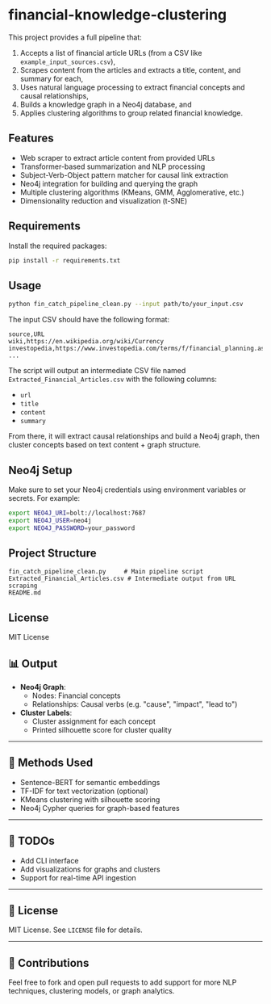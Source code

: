 # financial-knowledge-clustering

This project provides a full pipeline that:
1. Accepts a list of financial article URLs (from a CSV like `example_input_sources.csv`),
2. Scrapes content from the articles and extracts a title, content, and summary for each,
3. Uses natural language processing to extract financial concepts and causal relationships,
4. Builds a knowledge graph in a Neo4j database, and
5. Applies clustering algorithms to group related financial knowledge.

## Features

- Web scraper to extract article content from provided URLs
- Transformer-based summarization and NLP processing
- Subject-Verb-Object pattern matcher for causal link extraction
- Neo4j integration for building and querying the graph
- Multiple clustering algorithms (KMeans, GMM, Agglomerative, etc.)
- Dimensionality reduction and visualization (t-SNE)

## Requirements

Install the required packages:

```bash
pip install -r requirements.txt
```

## Usage

```bash
python fin_catch_pipeline_clean.py --input path/to/your_input.csv
```

The input CSV should have the following format:

```csv
source,URL
wiki,https://en.wikipedia.org/wiki/Currency
investopedia,https://www.investopedia.com/terms/f/financial_planning.asp
...
```

The script will output an intermediate CSV file named `Extracted_Financial_Articles.csv` with the following columns:
- `url`
- `title`
- `content`
- `summary`

From there, it will extract causal relationships and build a Neo4j graph, then cluster concepts based on text content + graph structure.

## Neo4j Setup

Make sure to set your Neo4j credentials using environment variables or secrets. For example:

```bash
export NEO4J_URI=bolt://localhost:7687
export NEO4J_USER=neo4j
export NEO4J_PASSWORD=your_password
```

## Project Structure

```
fin_catch_pipeline_clean.py     # Main pipeline script
Extracted_Financial_Articles.csv # Intermediate output from URL scraping
README.md
```

## License

MIT License


## 📊 Output

- **Neo4j Graph**:
  - Nodes: Financial concepts
  - Relationships: Causal verbs (e.g. "cause", "impact", "lead to")
- **Cluster Labels**:
  - Cluster assignment for each concept
  - Printed silhouette score for cluster quality

---

## 🔬 Methods Used

- Sentence-BERT for semantic embeddings
- TF-IDF for text vectorization (optional)
- KMeans clustering with silhouette scoring
- Neo4j Cypher queries for graph-based features

---

## 📌 TODOs

- Add CLI interface
- Add visualizations for graphs and clusters
- Support for real-time API ingestion

---

## 📜 License

MIT License. See `LICENSE` file for details.

---

## 🤝 Contributions

Feel free to fork and open pull requests to add support for more NLP techniques, clustering models, or graph analytics.
